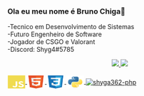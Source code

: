 ### Ola eu meu nome é Bruno Chiga👋

-Tecnico em Desenvolvimento de Sistemas <br>
-Futuro Engenheiro de Software <br>
-Jogador de CSGO e Valorant <br>
-Discord: Shyg4#5785

<div align="center">
  <a href="https://github.com/shyga362">
  <img height="180em" src="https://github-readme-stats.vercel.app/api?username=shyga362&show_icons=true&theme=dark&include_all_commits=true&count_private=true"/>
  <img height="180em" src="https://github-readme-stats.vercel.app/api/top-langs/?username=shyga362&layout=compact&langs_count=7&theme=dark"/>
</div>
  <div style="display: inline_block"><br>
  <img align="center" alt="shyga362-Js" height="30" width="40" src="https://raw.githubusercontent.com/devicons/devicon/master/icons/javascript/javascript-plain.svg">
  <img align="center" alt="shyga362-HTML" height="30" width="40" src="https://raw.githubusercontent.com/devicons/devicon/master/icons/html5/html5-original.svg">
  <img align="center" alt="shyga362-CSS" height="30" width="40" src="https://raw.githubusercontent.com/devicons/devicon/master/icons/css3/css3-original.svg">
  <img align="center" alt="shyga362-Python" height="30" width="40" src="https://raw.githubusercontent.com/devicons/devicon/master/icons/python/python-original.svg">
  <img  align="center" alt="shyga362-php" height="30" width="40" src="https://cdn.jsdelivr.net/gh/devicons/devicon/icons/php/php-plain.svg" />
    
</div>
